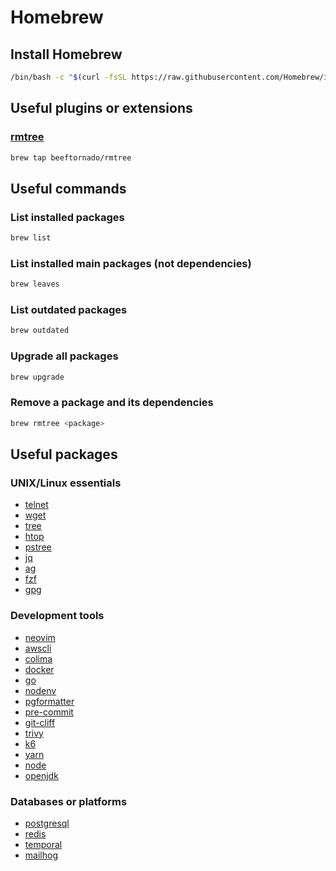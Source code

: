 # Homebrew

## Install Homebrew

```bash
/bin/bash -c "$(curl -fsSL https://raw.githubusercontent.com/Homebrew/install/HEAD/install.sh)"
```

## Useful plugins or extensions

### [rmtree](https://github.com/beeftornado/homebrew-rmtree)

```bash
brew tap beeftornado/rmtree
```

## Useful commands

### List installed packages

```bash
brew list
```

### List installed main packages (not dependencies)

```bash
brew leaves
```

### List outdated packages

```bash
brew outdated
```

### Upgrade all packages

```bash
brew upgrade
```

### Remove a package and its dependencies

```bash
brew rmtree <package>
```

## Useful packages

### UNIX/Linux essentials

- [telnet](https://en.wikipedia.org/wiki/Telnet)
- [wget](https://www.gnu.org/software/wget/)
- [tree](http://mama.indstate.edu/users/ice/tree/)
- [htop](https://htop.dev/)
- [pstree](https://linux.die)
- [jq](https://stedolan.github.io/jq/)
- [ag](https://geoff.greer.fm/ag/)
- [fzf](https://github.com/junegunn/fzf)
- [gpg](https://gnupg.org/)

### Development tools

- [neovim](https://neovim.io/)
- [awscli](https://aws.amazon.com/cli/)
- [colima](https://colima.dev/)
- [docker](https://www.docker.com/)
- [go](https://golang.org/)
- [nodenv](https://github.com/nodenv/nodenv)
- [pgformatter](https://sqlformat.darold.net/)
- [pre-commit](https://pre-commit.com/)
- [git-cliff](https://github.com/orhun/git-cliff)
- [trivy](https://aquasecurity.github.io/trivy/)
- [k6](https://k6.io/)
- [yarn](https://yarnpkg.com/)
- [node](https://nodejs.org/)
- [openjdk](https://openjdk.java.net/)

### Databases or platforms

- [postgresql](https://www.postgresql.org/)
- [redis](https://redis.io/)
- [temporal](https://temporal.io/)
- [mailhog](https://github.com/mailhog/MailHog)
